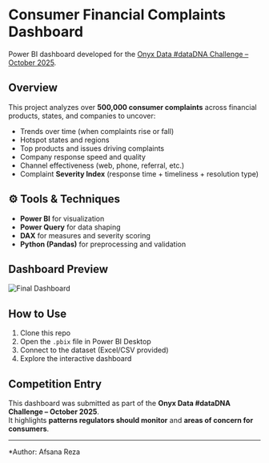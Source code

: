 
# Consumer Financial Complaints Dashboard
Power BI dashboard developed for the [Onyx Data #dataDNA Challenge – October 2025](https://onyxdata.co.uk/data-dna/).

## Overview
This project analyzes over **500,000 consumer complaints** across financial products, states, and companies to uncover:
- Trends over time (when complaints rise or fall)
- Hotspot states and regions
- Top products and issues driving complaints
- Company response speed and quality
- Channel effectiveness (web, phone, referral, etc.)
- Complaint **Severity Index** (response time + timeliness + resolution type)

## ⚙️ Tools & Techniques
- **Power BI** for visualization
- **Power Query** for data shaping
- **DAX** for measures and severity scoring
- **Python (Pandas)** for preprocessing and validation

## Dashboard Preview
![Final Dashboard](Images/Final_Dashboard.png)

## How to Use
1. Clone this repo
2. Open the `.pbix` file in Power BI Desktop
3. Connect to the dataset (Excel/CSV provided)
4. Explore the interactive dashboard

## Competition Entry
This dashboard was submitted as part of the **Onyx Data #dataDNA Challenge – October 2025**.  
It highlights **patterns regulators should monitor** and **areas of concern for consumers**.

---

*Author: Afsana Reza

